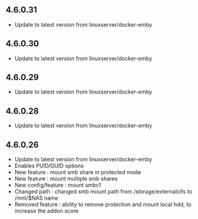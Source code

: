 
## 4.6.0.31
- Update to latest version from linuxserver/docker-emby
 
## 4.6.0.30
- Update to latest version from linuxserver/docker-emby
 
## 4.6.0.29
- Update to latest version from linuxserver/docker-emby

## 4.6.0.28
- Update to latest version from linuxserver/docker-emby
 
## 4.6.0.26
- Update to latest version from linuxserver/docker-emby
- Enables PUID/GUID options
- New feature : mount smb share in protected mode
- New feature : mount multiple smb shares
- New config/feature : mount smbv1
- Changed path : changed smb mount path from /storage/externalcifs to /mnt/$NAS name
- Removed feature : ability to remove protection and mount local hdd, to increase the addon score
